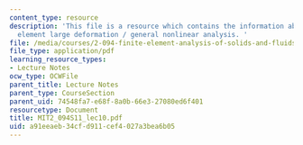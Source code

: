 ```yaml
---
content_type: resource
description: 'This file is a resource which contains the information about finite
  element large deformation / general nonlinear analysis. '
file: /media/courses/2-094-finite-element-analysis-of-solids-and-fluids-ii-spring-2011/a91eeaeb34cfd911cef4027a3bea6b05_MIT2_094S11_lec10.pdf
file_type: application/pdf
learning_resource_types:
- Lecture Notes
ocw_type: OCWFile
parent_title: Lecture Notes
parent_type: CourseSection
parent_uid: 74548fa7-e68f-8a0b-66e3-27080ed6f401
resourcetype: Document
title: MIT2_094S11_lec10.pdf
uid: a91eeaeb-34cf-d911-cef4-027a3bea6b05
---
```

